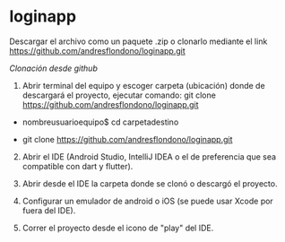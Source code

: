 # loginapp

Descargar el archivo como un paquete .zip o clonarlo mediante el link https://github.com/andresflondono/loginapp.git

*Clonación desde github*

1. Abrir terminal del equipo y escoger carpeta (ubicación) donde de descargará el proyecto, ejecutar comando: git clone https://github.com/andresflondono/loginapp.git

- nombreusuarioequipo$ cd carpetadestino

- git clone https://github.com/andresflondono/loginapp.git

2. Abrir el IDE (Android Studio, IntelliJ IDEA o el de preferencia que sea compatible con dart y flutter).

3. Abrir desde el IDE la carpeta donde se clonó o descargó el proyecto. 

4. Configurar un emulador de android o iOS (se puede usar Xcode por fuera del IDE).

5. Correr el proyecto desde el icono de "play" del IDE.

